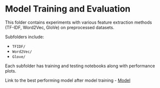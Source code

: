 # Model Training and Evaluation

This folder contains experiments with various feature extraction methods (TF-IDF, Word2Vec, GloVe) on preprocessed datasets.

Subfolders include:
- `TFIDF/`
- `Word2Vec/`
- `Glove/`

Each subfolder has training and testing notebooks along with performance plots.

Link to the best performing model after model training - [Model](https://drive.google.com/drive/folders/1ByokMBKpcvoG1FOdJ1lJjSTSxzY5qDED?usp=sharing)

